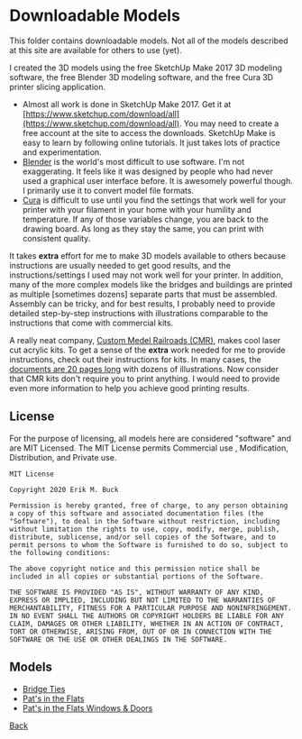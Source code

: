 # Downloadable Models

This folder contains downloadable models. Not all of the models described at this site are available for others to use (yet). 

I created the 3D models using the free SketchUp Make 2017 3D modeling software, the free Blender 3D modeling software, and the free Cura 3D printer slicing application.

- Almost all work is done in SketchUp Make 2017. Get it at [https://www.sketchup.com/download/all](https://www.sketchup.com/download/all). You may need to create a free account at the site to access the downloads. SketchUp Make is easy to learn by following online tutorials. It just takes lots of practice and experimentation.
- [Blender](https://www.blender.org) is the world's most difficult to use software. I'm not exaggerating. It feels like it was designed by people who had never used a graphical user interface before. It is awesomely powerful though. I primarily use it to convert model file formats.
- [Cura](https://ultimaker.com/software/ultimaker-cura) is difficult to use until you find the settings that work well for your printer with your filament in your home with your humility and temperature. If any of those variables change, you are back to the drawing board. As long as they stay the same, you can print with consistent quality.

It takes **extra** effort for me to make 3D models available to others because instructions are usually needed to get good results, and the instructions/settings I used may not work well for your printer. In addition, many of the more complex models like the bridges and buildings are printed as multiple [sometimes dozens] separate parts that must be assembled. Assembly can be tricky, and for best results, I probably need to provide detailed step-by-step instructions with illustrations comparable to the instructions that come with commercial kits.

A really neat company, [Custom Medel Railroads (CMR)](https://www.custommodelrailroads.com/VLB-DT-N.aspx), makes cool laser cut acrylic kits. To get a sense of the **extra** work needed for me to provide instructions, check out their instructions for kits. In many cases, the [documents are 20 pages long](http://cmrtrain.com/instructions/LiftBridgeInstructions.pdf) with dozens of illustrations. Now consider that CMR kits don't require you to print anything. I would need to provide even more information to help you achieve good printing results.

## License

For the purpose of licensing, all models here are considered "software" and are MIT Licensed. The MIT License permits Commercial use
, Modification, Distribution, and Private use.

```
MIT License

Copyright 2020 Erik M. Buck

Permission is hereby granted, free of charge, to any person obtaining a copy of this software and associated documentation files (the "Software"), to deal in the Software without restriction, including without limitation the rights to use, copy, modify, merge, publish, distribute, sublicense, and/or sell copies of the Software, and to permit persons to whom the Software is furnished to do so, subject to the following conditions:

The above copyright notice and this permission notice shall be included in all copies or substantial portions of the Software.

THE SOFTWARE IS PROVIDED "AS IS", WITHOUT WARRANTY OF ANY KIND, EXPRESS OR IMPLIED, INCLUDING BUT NOT LIMITED TO THE WARRANTIES OF MERCHANTABILITY, FITNESS FOR A PARTICULAR PURPOSE AND NONINFRINGEMENT. IN NO EVENT SHALL THE AUTHORS OR COPYRIGHT HOLDERS BE LIABLE FOR ANY CLAIM, DAMAGES OR OTHER LIABILITY, WHETHER IN AN ACTION OF CONTRACT, TORT OR OTHERWISE, ARISING FROM, OUT OF OR IN CONNECTION WITH THE SOFTWARE OR THE USE OR OTHER DEALINGS IN THE SOFTWARE.
```

## Models

- [Bridge Ties](bridgeTiesForKatoRails/readme.md)
- [Pat's in the Flats](CornerBarDilapidatedRevB.stl)
- [Pat's in the Flats Windows & Doors](WindowsDoors.stl)


[Back](https://nscale4by8.github.io/nscale4x8/)
